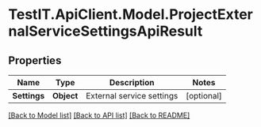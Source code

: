 # TestIT.ApiClient.Model.ProjectExternalServiceSettingsApiResult

## Properties

Name | Type | Description | Notes
------------ | ------------- | ------------- | -------------
**Settings** | **Object** | External service settings | [optional] 

[[Back to Model list]](../README.md#documentation-for-models) [[Back to API list]](../README.md#documentation-for-api-endpoints) [[Back to README]](../README.md)

